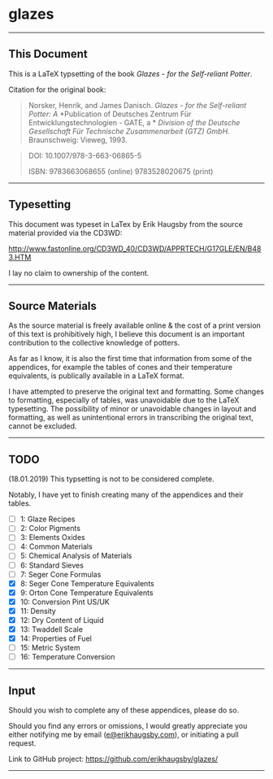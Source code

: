 # glazes
---
## This Document

This is a LaTeX typsetting of the book *Glazes - for the Self-reliant Potter*.

Citation for the original book:

>Norsker, Henrik, and James Danisch. *Glazes - for the Self-reliant Potter: A* 
>    *Publication of Deutsches Zentrum Für Entwicklungstechnologien - GATE, a *
>    *Division of the Deutsche Gesellschaft Für Technische Zusammenarbeit (GTZ)* 
>    *GmbH.* Braunschweig: Vieweg, 1993.

>DOI: 10.1007/978-3-663-06865-5
>
>ISBN: 9783663068655 (online) 9783528020675 (print)

---

## Typesetting

This document was typeset in LaTex by Erik Haugsby from the source material 
provided via the CD3WD:

http://www.fastonline.org/CD3WD_40/CD3WD/APPRTECH/G17GLE/EN/B483.HTM

I lay no claim to ownership of the content.

---

## Source Materials

As the source material is freely available online & the cost of a print version 
of this text is prohibitively high, I believe this document is an important 
contribution to the collective knowledge of potters. 

As far as I know, it is also the first time that information from some of the 
appendices, for example the tables of cones and their temperature equivalents, 
is publically available in a LaTeX format.

I have attempted to preserve the original text and formatting. Some changes to 
formatting, especially of tables, was unavoidable due to the LaTeX typesetting.
The possibility of minor or unavoidable changes in layout and formatting, as 
well as unintentional errors in transcribing the original text, cannot be 
excluded.

---

## TODO

(18.01.2019) This typsetting is not to be considered complete. 

Notably, I have yet to finish creating many of the appendices and their tables. 

- [ ] 1: Glaze Recipes
- [ ] 2: Color Pigments
- [ ] 3: Elements Oxides
- [ ] 4: Common Materials
- [ ] 5: Chemical Analysis of Materials
- [ ] 6: Standard Sieves
- [ ] 7: Seger Cone Formulas
- [x] 8: Seger Cone Temperature Equivalents
- [x] 9: Orton Cone Temperature Equivalents
- [x] 10: Conversion Pint US/UK
- [x] 11: Density
- [x] 12: Dry Content of Liquid
- [x] 13: Twaddell Scale
- [x] 14: Properties of Fuel
- [ ] 15: Metric System
- [ ] 16: Temperature Conversion

---

## Input

Should you wish to complete any of these appendices, please do so.

Should you find any errors or omissions, I would greatly appreciate you either 
notifying me by email (e@erikhaugsby.com), or initiating a pull request.

Link to GitHub project: https://github.com/erikhaugsby/glazes/

---